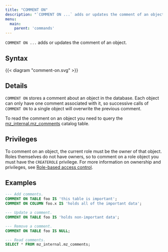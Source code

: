 ```yaml
---
title: "COMMENT ON"
description: "`COMMENT ON ...` adds or updates the comment of an object."
menu:
  main:
    parent: 'commands'
---
```


`COMMENT ON ...` adds or updates the comment of an object.

## Syntax

{{< diagram "comment-on.svg" >}}

## Details

`COMMENT ON` stores a comment about an object in the database. Each object can only have one
comment associated with it, so successive calls of `COMMENT ON` to a single object will overwrite
the previous comment.

To read the comment on an object you need to query the [mz_internal.mz_comments](/sql/system-catalog/mz_internal/#mz_comments)
catalog table.

## Privileges

To comment on an object, the current role must be the owner of that object. Roles themselves do not
have owners, so to comment on a role object you must have the `CREATEROLE` privilege. For more
information on ownership and privileges, see [Role-based access control](/manage/access-control/rbac).

## Examples

```sql
--- Add comments.
COMMENT ON TABLE foo IS 'this table is important';
COMMENT ON COLUMN foo.x IS 'holds all of the important data';

--- Update a comment.
COMMENT ON TABLE foo IS 'holds non-important data';

--- Remove a comment.
COMMENT ON TABLE foo IS NULL;

--- Read comments.
SELECT * FROM mz_internal.mz_comments;
```

